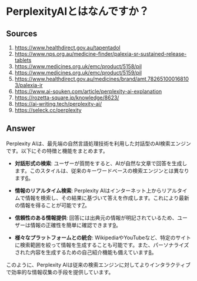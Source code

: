 # PerplexityAIとはなんですか？

## Sources
1. https://www.healthdirect.gov.au/tapentadol
2. https://www.nps.org.au/medicine-finder/palexia-sr-sustained-release-tablets
3. https://www.medicines.org.uk/emc/product/5158/pil
4. https://www.medicines.org.uk/emc/product/5159/pil
5. https://www.healthdirect.gov.au/medicines/brand/amt,782651000168103/palexia-ir
6. https://www.ai-souken.com/article/perplexity-ai-explanation
7. https://rozetta-square.jp/knowledge/8623/
8. https://ai-writing.tech/perplexity-ai/
9. https://seleck.cc/perplexity

## Answer
Perplexity AIは、最先端の自然言語処理技術を利用した対話型のAI検索エンジンです。以下にその特徴と機能をまとめます。

- **対話形式の検索**: ユーザーが質問をすると、AIが自然な文章で回答を生成します。このスタイルは、従来のキーワードベースの検索エンジンとは異なります[6](https://www.ai-souken.com/article/perplexity-ai-explanation)。
  
- **情報のリアルタイム検索**: Perplexity AIはインターネット上からリアルタイムで情報を検索し、その結果に基づいて答えを作成します。これにより最新の情報を得ることが可能です[7](https://rozetta-square.jp/knowledge/8623/)。

- **信頼性のある情報提供**: 回答には出典元の情報が明記されているため、ユーザーは情報の正確性を簡単に確認できます[9](https://seleck.cc/perplexity)。

- **様々なプラットフォームとの統合**: WikipediaやYouTubeなど、特定のサイトに検索範囲を絞って情報を生成することも可能です。また、パーソナライズされた内容を生成するための自己紹介機能も備えています[8](https://ai-writing.tech/perplexity-ai/)。

このように、Perplexity AIは従来の検索エンジンに対してよりインタラクティブで効率的な情報収集の手段を提供しています。

